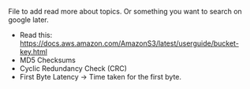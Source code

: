 File to add read more about topics. Or something you want to search on google later.

- Read this: https://docs.aws.amazon.com/AmazonS3/latest/userguide/bucket-key.html
- MD5 Checksums
- Cyclic Redundancy Check (CRC)
- First Byte Latency -> Time taken for the first byte. 